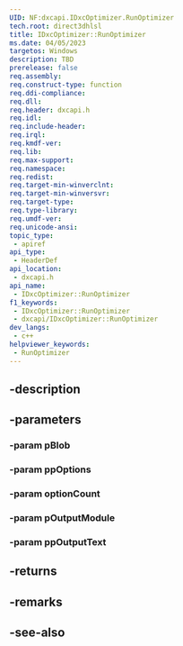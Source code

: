 ```yaml
---
UID: NF:dxcapi.IDxcOptimizer.RunOptimizer
tech.root: direct3dhlsl
title: IDxcOptimizer::RunOptimizer
ms.date: 04/05/2023
targetos: Windows
description: TBD
prerelease: false
req.assembly: 
req.construct-type: function
req.ddi-compliance: 
req.dll: 
req.header: dxcapi.h
req.idl: 
req.include-header: 
req.irql: 
req.kmdf-ver: 
req.lib: 
req.max-support: 
req.namespace: 
req.redist: 
req.target-min-winverclnt: 
req.target-min-winversvr: 
req.target-type: 
req.type-library: 
req.umdf-ver: 
req.unicode-ansi: 
topic_type:
 - apiref
api_type:
 - HeaderDef
api_location:
 - dxcapi.h
api_name:
 - IDxcOptimizer::RunOptimizer
f1_keywords:
 - IDxcOptimizer::RunOptimizer
 - dxcapi/IDxcOptimizer::RunOptimizer
dev_langs:
 - c++
helpviewer_keywords:
 - RunOptimizer
---
```


## -description

## -parameters

### -param pBlob

### -param ppOptions

### -param optionCount

### -param pOutputModule

### -param ppOutputText

## -returns

## -remarks

## -see-also

